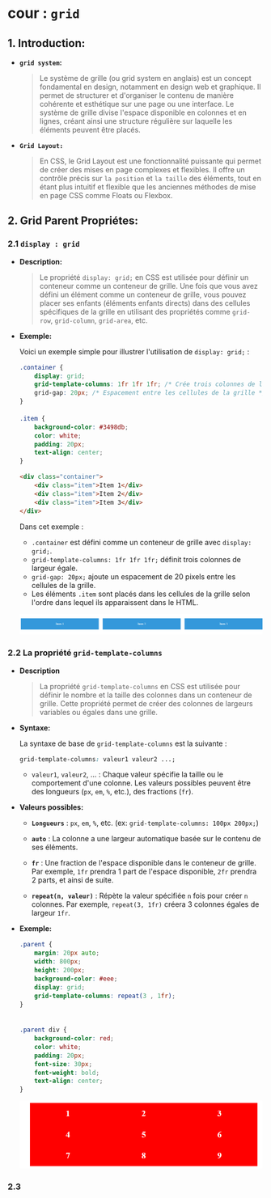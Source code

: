 # cour : **``grid``**


## 1. **Introduction:**

- **``grid system``:**

    >Le système de grille (ou grid system en anglais) est un concept fondamental en design, notamment en design web et graphique. Il permet de structurer et d'organiser le contenu de manière cohérente et esthétique sur une page ou une interface. Le système de grille divise l'espace disponible en colonnes et en lignes, créant ainsi une structure régulière sur laquelle les éléments peuvent être placés.


- **``Grid Layout:``**

    >En CSS, le Grid Layout est une fonctionnalité puissante qui permet de créer des mises en page complexes et flexibles. Il offre un contrôle précis sur ``la position`` et ``la taille`` des éléments, tout en étant plus intuitif et flexible que les anciennes méthodes de mise en page CSS comme Floats ou Flexbox.



## 2. **Grid Parent Propriétes:**


### 2.1 **``display : grid``**

- **Description:**

    >Le propriété `display: grid;` en CSS est utilisée pour définir un conteneur comme un conteneur de grille. Une fois que vous avez défini un élément comme un conteneur de grille, vous pouvez placer ses enfants (éléments enfants directs) dans des cellules spécifiques de la grille en utilisant des propriétés comme `grid-row`, `grid-column`, `grid-area`, etc.


- **Exemple:**

    Voici un exemple simple pour illustrer l'utilisation de `display: grid;` :

    ```css
    .container {
        display: grid;
        grid-template-columns: 1fr 1fr 1fr; /* Crée trois colonnes de largeur égale */
        grid-gap: 20px; /* Espacement entre les cellules de la grille */
    }

    .item {
        background-color: #3498db;
        color: white;
        padding: 20px;
        text-align: center;
    }
    ```

    ```html
    <div class="container">
        <div class="item">Item 1</div>
        <div class="item">Item 2</div>
        <div class="item">Item 3</div>
    </div>
    ```

    Dans cet exemple :

    - `.container` est défini comme un conteneur de grille avec `display: grid;`.
    - `grid-template-columns: 1fr 1fr 1fr;` définit trois colonnes de largeur égale.
    - `grid-gap: 20px;` ajoute un espacement de 20 pixels entre les cellules de la grille.
    - Les éléments `.item` sont placés dans les cellules de la grille selon l'ordre dans lequel ils apparaissent dans le HTML.

    ![alt text](images/dispaly-grid.png)


### 2.2 **La propriété `grid-template-columns`**

- **Description**
    
    >La propriété `grid-template-columns` en CSS est utilisée pour définir le nombre et la taille des colonnes dans un conteneur de grille. Cette propriété permet de créer des colonnes de largeurs variables ou égales dans une grille.


- **Syntaxe:**

    La syntaxe de base de `grid-template-columns` est la suivante :

    ```css
    grid-template-columns: valeur1 valeur2 ...;
    ```

    - `valeur1`, `valeur2`, ... : Chaque valeur spécifie la taille ou le comportement d'une colonne. Les valeurs possibles peuvent être des longueurs (`px`, `em`, `%`, etc.), des fractions (`fr`).

- **Valeurs possibles:**

    - **``Longueurs``** : `px`, `em`, `%`, etc. (ex: `grid-template-columns: 100px 200px;`)

    - **`auto`** : La colonne a une largeur automatique basée sur le contenu de ses éléments.
    
    - **`fr`** : Une fraction de l'espace disponible dans le conteneur de grille. Par exemple, `1fr` prendra 1 part de l'espace disponible, `2fr` prendra 2 parts, et ainsi de suite.
    
    - **`repeat(n, valeur)`** : Répète la valeur spécifiée `n` fois pour créer `n` colonnes. Par exemple, `repeat(3, 1fr)` créera 3 colonnes égales de largeur `1fr`.


- **Exemple:**

    ```css
    .parent {
        margin: 20px auto;
        width: 800px;
        height: 200px;
        background-color: #eee;
        display: grid;
        grid-template-columns: repeat(3 , 1fr);
    }


    .parent div {
        background-color: red;
        color: white;
        padding: 20px;
        font-size: 30px;
        font-weight: bold;
        text-align: center;
    }
    ```


    ![alt text](images/grid-template-colum.png)


### 2.3 